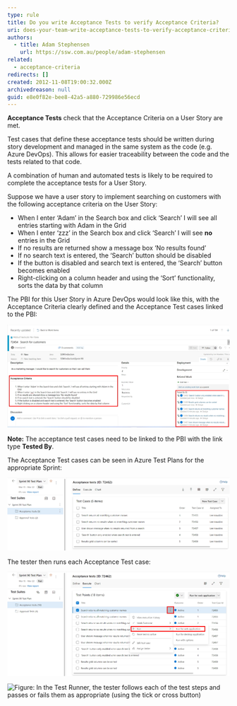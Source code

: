 ```yaml
---
type: rule
title: Do you write Acceptance Tests to verify Acceptance Criteria?
uri: does-your-team-write-acceptance-tests-to-verify-acceptance-criteria
authors:
  - title: Adam Stephensen
    url: https://ssw.com.au/people/adam-stephensen
related:
  - acceptance-criteria
redirects: []
created: 2012-11-08T19:00:32.000Z
archivedreason: null
guid: e8e0f82e-bee8-42a5-a880-729986e56ecd
---
```

**Acceptance Tests** check that the Acceptance Criteria on a User Story are met. 

Test cases that define these acceptance tests should be written during story development and managed in the same system as the code (e.g. Azure DevOps). This allows for easier traceability between the code and the tests related to that code.

A combination of human and automated tests is likely to be required to complete the acceptance tests for a User Story.

<!--endintro-->

Suppose we have a user story to implement searching on customers with the following acceptance criteria on the User Story:

* When I enter ‘Adam’ in the Search box and click ‘Search’ I will see all entries starting with Adam in the Grid   
* When I enter ‘zzz’ in the Search box and click ‘Search’ I will see **no** entries in the Grid   
* If no results are returned show a message box ‘No results found’   
* If no search text is entered, the ‘Search’ button should be disabled   
* If the button is disabled and search text is entered, the ‘Search’ button becomes enabled   
* Right-clicking on a column header and using the ‘Sort’ functionality, sorts the data by that column

The PBI for this User Story in Azure DevOps would look like this, with the Acceptance Criteria clearly defined and the Acceptance Test cases linked to the PBI:

![Figure: Acceptance test cases on a PBI (in Azure DevOps)](acceptance-tests.jpg)

**Note:** The acceptance test cases need to be linked to the PBI with the link type **Tested By**.

The Acceptance Test cases can be seen in Azure Test Plans for the appropriate Sprint:

![Figure: The tester sees the acceptance test cases in Azure Test Plans](acceptance-tests-test-plan.jpg)

The tester then runs each Acceptance Test case:

![Figure: Open the Test Runner using the "Run" menu item from test case(s)](acceptance-tests-run.jpg)

![Figure: In the Test Runner, the tester follows each of the test steps and passes or fails them as appropriate (using the tick or cross button)
](acceptance-tests-run-steps.jpg)
